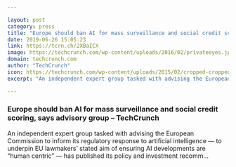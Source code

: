 ```yaml
---

layout: post
category: press
title: "Europe should ban AI for mass surveillance and social credit scoring, says advisory group"
date: 2019-06-26 15:05:23
link: https://tcrn.ch/2XBaICX
image: https://techcrunch.com/wp-content/uploads/2016/02/privateeyes.jpg?w=661
domain: techcrunch.com
author: "TechCrunch"
icon: https://techcrunch.com/wp-content/uploads/2015/02/cropped-cropped-favicon-gradient.png?w=180
excerpt: "An independent expert group tasked with advising the European Commission to inform its regulatory response to artificial intelligence — to underpin EU lawmakers’ stated aim of ensuring AI developments are “human centric” — has published its policy and investment recomm…"

---
```


### Europe should ban AI for mass surveillance and social credit scoring, says advisory group – TechCrunch

An independent expert group tasked with advising the European Commission to inform its regulatory response to artificial intelligence — to underpin EU lawmakers’ stated aim of ensuring AI developments are “human centric” — has published its policy and investment recomm…